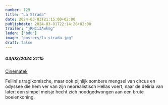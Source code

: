 ```yaml
---
number: 129
title: "La Strada"
date: 2024-03-03T21:15:00+02:00
publishdate: 2024-03-01T22:14:26+02:00
trailer: "jRHCi3Awkmg"
leden: ["bdu"]
image: "posters/la-strada.jpg"
draft: false
---
```


##### 03/03/2024 21:15

[Cinematek](https://cinematek.be/screening/la-strada)

Fellini's tragikomische, maar ook pijnlijk sombere mengsel van circus
en odyssee die hem ver van zijn neorealistisch Hellas voert, naar de
deliria van later: een simpel meisje hecht zich noodgedwongen aan
een brute boeienkoning. 
<!--more-->

